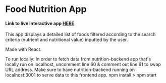 # Food Nutrition App

#### Link to live interactive app [HERE](https://timothytcliu.github.io/Food-Nutrition-App/)

This app displays a detailed list of foods filtered according to the search criteria (nutrient and nutritional value) inputted by the user.

Made with React.

To run locally:
In order to fetch data from nutrition-backend app that's locally run on localhost, uncomment line 60 & comment out line 61 to swap URL address.
Make sure to have nutrition-backend running on localhost:3001 to serve data to this frontend app.
npm install > npm start
